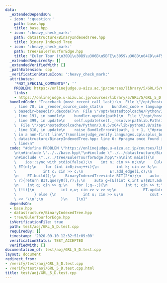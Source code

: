 ```yaml
---
data:
  _extendedDependsOn:
  - icon: ':question:'
    path: base.hpp
    title: base.hpp
  - icon: ':heavy_check_mark:'
    path: datastructure/BinaryIndexedTree.hpp
    title: Binary Indexed Tree
  - icon: ':heavy_check_mark:'
    path: tree/EulerTourforEdge.hpp
    title: "Euler Tour (\u30D1\u30B9\u306B\u5BFE\u3059\u308B\u64CD\u4F5C)"
  _extendedRequiredBy: []
  _extendedVerifiedWith: []
  _pathExtension: cpp
  _verificationStatusIcon: ':heavy_check_mark:'
  attributes:
    '*NOT_SPECIAL_COMMENTS*': ''
    PROBLEM: https://onlinejudge.u-aizu.ac.jp/courses/library/5/GRL/5/GRL_5_D
    links:
    - https://onlinejudge.u-aizu.ac.jp/courses/library/5/GRL/5/GRL_5_D
  bundledCode: "Traceback (most recent call last):\n  File \"/opt/hostedtoolcache/Python/3.8.5/x64/lib/python3.8/site-packages/onlinejudge_verify/documentation/build.py\"\
    , line 70, in _render_source_code_stat\n    bundled_code = language.bundle(stat.path,\
    \ basedir=basedir).decode()\n  File \"/opt/hostedtoolcache/Python/3.8.5/x64/lib/python3.8/site-packages/onlinejudge_verify/languages/cplusplus.py\"\
    , line 191, in bundle\n    bundler.update(path)\n  File \"/opt/hostedtoolcache/Python/3.8.5/x64/lib/python3.8/site-packages/onlinejudge_verify/languages/cplusplus_bundle.py\"\
    , line 399, in update\n    self.update(self._resolve(pathlib.Path(included), included_from=path))\n\
    \  File \"/opt/hostedtoolcache/Python/3.8.5/x64/lib/python3.8/site-packages/onlinejudge_verify/languages/cplusplus_bundle.py\"\
    , line 310, in update\n    raise BundleErrorAt(path, i + 1, \"#pragma once found\
    \ in a non-first line\")\nonlinejudge_verify.languages.cplusplus_bundle.BundleErrorAt:\
    \ datastructure/BinaryIndexedTree.hpp: line 6: #pragma once found in a non-first\
    \ line\n"
  code: "#define PROBLEM \"https://onlinejudge.u-aizu.ac.jp/courses/library/5/GRL/5/GRL_5_D\"\
    \n\n#include \"../../base.hpp\"\n#include \"../../datastructure/BinaryIndexedTree.hpp\"\
    \n#include \"../../tree/EulerTourforEdge.hpp\"\n\nint main(){\n    cin.tie(0);\n\
    \    ios::sync_with_stdio(false);\n    int n; cin >> n;\n\n    EulerTourforEdge\
    \ ET(n);\n    for (int i=0;i<n;++i){\n        int k; cin >> k;\n        for (;k--;){\n\
    \            int c; cin >> c;\n            ET.add_edge(i,c);\n        }\n    }\n\
    \n    ET.build();\n    BinaryIndexedTree<int> BIT(2*n);\n    auto f=[&](int l,int\
    \ r){return BIT.query0(l,r);};\n    auto g=[&](int k,int w){BIT.add0(k,w);};\n\
    \n    int q; cin >> q;\n    for (;q--;){\n        int t; cin >> t;\n        if\
    \ (!t){\n            int v,w; cin >> v >> w;\n            ET.update(v,w,g);\n\
    \        } else {\n            int u; cin >> u;\n            cout << ET.query<int>(u,f)\
    \ << '\\n';\n        }\n    }\n}"
  dependsOn:
  - base.hpp
  - datastructure/BinaryIndexedTree.hpp
  - tree/EulerTourforEdge.hpp
  isVerificationFile: true
  path: test/aoj/GRL_5_D.test.cpp
  requiredBy: []
  timestamp: '2020-09-10 12:32:51+09:00'
  verificationStatus: TEST_ACCEPTED
  verifiedWith: []
documentation_of: test/aoj/GRL_5_D.test.cpp
layout: document
redirect_from:
- /verify/test/aoj/GRL_5_D.test.cpp
- /verify/test/aoj/GRL_5_D.test.cpp.html
title: test/aoj/GRL_5_D.test.cpp
---
```

